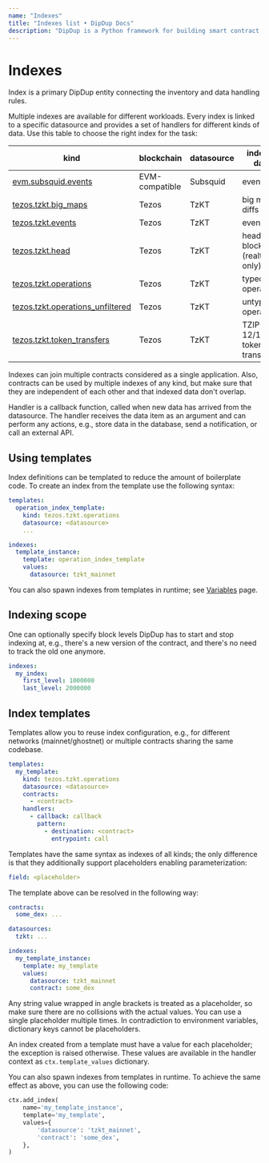 ```yaml
---
name: "Indexes"
title: "Indexes list • DipDup Docs"
description: "DipDup is a Python framework for building smart contract indexers. It helps developers focus on business logic instead of writing a boilerplate to store and serve data."
---
```


# Indexes

Index is a primary DipDup entity connecting the inventory and data handling rules.

Multiple indexes are available for different workloads. Every index is linked to a specific datasource and provides a set of handlers for different kinds of data. Use this table to choose the right index for the task:

| kind                                                                      | blockchain     | datasource | indexed data                |
| ------------------------------------------------------------------------- | -------------- | ---------- | --------------------------- |
| [evm.subsquid.events](8.evm_subsquid_events.md)                           | EVM-compatible | Subsquid   | event logs                  |
| [tezos.tzkt.big_maps](2.tezos_tzkt_big_maps.md)                           | Tezos          | TzKT       | big map diffs               |
| [tezos.tzkt.events](3.tezos_tzkt_events.md)                               | Tezos          | TzKT       | events                      |
| [tezos.tzkt.head](4.tezos_tzkt_head.md)                                   | Tezos          | TzKT       | head blocks (realtime only) |
| [tezos.tzkt.operations](5.tezos_tzkt_operations.md)                       | Tezos          | TzKT       | typed operations            |
| [tezos.tzkt.operations_unfiltered](6.tezos_tzkt_operations_unfiltered.md) | Tezos          | TzKT       | untyped operations          |
| [tezos.tzkt.token_transfers](7.tezos_tzkt_token_transfers.md)             | Tezos          | TzKT       | TZIP-12/16 token transfers  |

Indexes can join multiple contracts considered as a single application. Also, contracts can be used by multiple indexes of any kind, but make sure that they are independent of each other and that indexed data don't overlap.

<!-- TODO: here was a link to a place that doesnt exist now -- Make sure to visit {{ #summary getting-started/core-concepts.md#atomicity-and-persistency }}. -->

Handler is a callback function, called when new data has arrived from the datasource. The handler receives the data item as an argument and can perform any actions, e.g., store data in the database, send a notification, or call an external API.

## Using templates

Index definitions can be templated to reduce the amount of boilerplate code. To create an index from the template use the following syntax:

```yaml [dipdup.yaml]
templates:
  operation_index_template:
    kind: tezos.tzkt.operations
    datasource: <datasource>
    ...

indexes:
  template_instance:
    template: operation_index_template
    values:
      datasource: tzkt_mainnet
```

You can also spawn indexes from templates in runtime; see [Variables](../1.getting-started/7.env-variables.md) page.

## Indexing scope

One can optionally specify block levels DipDup has to start and stop indexing at, e.g., there's a new version of the contract, and there's no need to track the old one anymore.

```yaml [dipdup.yaml]
indexes:
  my_index:
    first_level: 1000000
    last_level: 2000000
```


## Index templates

Templates allow you to reuse index configuration, e.g., for different networks (mainnet/ghostnet) or multiple contracts sharing the same codebase.

```yaml [dipdup.yaml]
templates:
  my_template:
    kind: tezos.tzkt.operations
    datasource: <datasource>
    contracts:
      - <contract>
    handlers:
      - callback: callback
        pattern:
          - destination: <contract>
            entrypoint: call
```

Templates have the same syntax as indexes of all kinds; the only difference is that they additionally support placeholders enabling parameterization:

```yaml [dipdup.yaml]
field: <placeholder>
```

The template above can be resolved in the following way:

```yaml [dipdup.yaml]
contracts:
  some_dex: ...

datasources:
  tzkt: ...

indexes:
  my_template_instance:
    template: my_template
    values:
      datasource: tzkt_mainnet
      contract: some_dex
```

Any string value wrapped in angle brackets is treated as a placeholder, so make sure there are no collisions with the actual values. You can use a single placeholder multiple times. In contradiction to environment variables, dictionary keys cannot be placeholders.

An index created from a template must have a value for each placeholder; the exception is raised otherwise. These values are available in the handler context as `ctx.template_values` dictionary.

You can also spawn indexes from templates in runtime. To achieve the same effect as above, you can use the following code:

```python
ctx.add_index(
    name='my_template_instance',
    template='my_template',
    values={
        'datasource': 'tzkt_mainnet',
        'contract': 'some_dex',
    },
)
```
